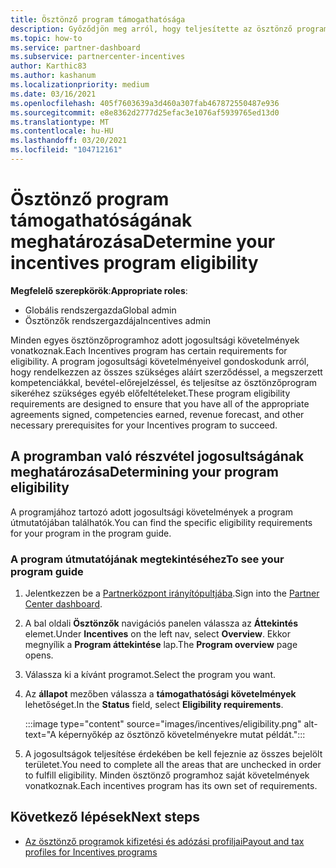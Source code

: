 ```yaml
---
title: Ösztönző program támogathatósága
description: Győződjön meg arról, hogy teljesítette az ösztönző program támogathatósági követelményeit. Ez a folyamat az alkalmazási útmutatóban való megfelelőség ellenőrzését is magában foglalja.
ms.topic: how-to
ms.service: partner-dashboard
ms.subservice: partnercenter-incentives
author: Karthic83
ms.author: kashanum
ms.localizationpriority: medium
ms.date: 03/16/2021
ms.openlocfilehash: 405f7603639a3d460a307fab467872550487e936
ms.sourcegitcommit: e8e8362d2777d25efac3e1076af5939765ed13d0
ms.translationtype: MT
ms.contentlocale: hu-HU
ms.lasthandoff: 03/20/2021
ms.locfileid: "104712161"
---
```

# <a name="determine-your-incentives-program-eligibility"></a><span data-ttu-id="26016-104">Ösztönző program támogathatóságának meghatározása</span><span class="sxs-lookup"><span data-stu-id="26016-104">Determine your incentives program eligibility</span></span>

<span data-ttu-id="26016-105">**Megfelelő szerepkörök**:</span><span class="sxs-lookup"><span data-stu-id="26016-105">**Appropriate roles**:</span></span>

- <span data-ttu-id="26016-106">Globális rendszergazda</span><span class="sxs-lookup"><span data-stu-id="26016-106">Global admin</span></span>
- <span data-ttu-id="26016-107">Ösztönzők rendszergazdája</span><span class="sxs-lookup"><span data-stu-id="26016-107">Incentives admin</span></span>

 <span data-ttu-id="26016-108">Minden egyes ösztönzőprogramhoz adott jogosultsági követelmények vonatkoznak.</span><span class="sxs-lookup"><span data-stu-id="26016-108">Each Incentives program has certain requirements for eligibility.</span></span> <span data-ttu-id="26016-109">A program jogosultsági követelményeivel gondoskodunk arról, hogy rendelkezzen az összes szükséges aláírt szerződéssel, a megszerzett kompetenciákkal, bevétel-előrejelzéssel, és teljesítse az ösztönzőprogram sikeréhez szükséges egyéb előfeltételeket.</span><span class="sxs-lookup"><span data-stu-id="26016-109">These program eligibility requirements are designed to ensure that you have all of the appropriate agreements signed, competencies earned, revenue forecast, and other necessary prerequisites for your Incentives program to succeed.</span></span>

## <a name="determining-your-program-eligibility"></a><span data-ttu-id="26016-110">A programban való részvétel jogosultságának meghatározása</span><span class="sxs-lookup"><span data-stu-id="26016-110">Determining your program eligibility</span></span>

<span data-ttu-id="26016-111">A programjához tartozó adott jogosultsági követelmények a program útmutatójában találhatók.</span><span class="sxs-lookup"><span data-stu-id="26016-111">You can find the specific eligibility requirements for your program in the program guide.</span></span> 

### <a name="to-see-your-program-guide"></a><span data-ttu-id="26016-112">A program útmutatójának megtekintéséhez</span><span class="sxs-lookup"><span data-stu-id="26016-112">To see your program guide</span></span>

1. <span data-ttu-id="26016-113">Jelentkezzen be a [Partnerközpont irányítópultjába](https://partner.microsoft.com/dashboard/).</span><span class="sxs-lookup"><span data-stu-id="26016-113">Sign into the [Partner Center dashboard](https://partner.microsoft.com/dashboard/).</span></span>

2. <span data-ttu-id="26016-114">A bal oldali **Ösztönzők** navigációs panelen válassza az **Áttekintés** elemet.</span><span class="sxs-lookup"><span data-stu-id="26016-114">Under **Incentives** on the left nav, select **Overview**.</span></span> <span data-ttu-id="26016-115">Ekkor megnyílik a **Program áttekintése** lap.</span><span class="sxs-lookup"><span data-stu-id="26016-115">The **Program overview** page opens.</span></span>

3. <span data-ttu-id="26016-116">Válassza ki a kívánt programot.</span><span class="sxs-lookup"><span data-stu-id="26016-116">Select the program you want.</span></span>

4. <span data-ttu-id="26016-117">Az **állapot** mezőben válassza a **támogathatósági követelmények** lehetőséget.</span><span class="sxs-lookup"><span data-stu-id="26016-117">In the **Status** field, select **Eligibility requirements**.</span></span>

   :::image type="content" source="images/incentives/eligibility.png" alt-text="A képernyőkép az ösztönző követelményekre mutat példát.":::

5. <span data-ttu-id="26016-119">A jogosultságok teljesítése érdekében be kell fejeznie az összes bejelölt területet.</span><span class="sxs-lookup"><span data-stu-id="26016-119">You need to complete all the areas that are unchecked in order to fulfill eligibility.</span></span> <span data-ttu-id="26016-120">Minden ösztönző programhoz saját követelmények vonatkoznak.</span><span class="sxs-lookup"><span data-stu-id="26016-120">Each incentives program has its own set of requirements.</span></span>

## <a name="next-steps"></a><span data-ttu-id="26016-121">Következő lépések</span><span class="sxs-lookup"><span data-stu-id="26016-121">Next steps</span></span>

- [<span data-ttu-id="26016-122">Az ösztönző programok kifizetési és adózási profiljai</span><span class="sxs-lookup"><span data-stu-id="26016-122">Payout and tax profiles for Incentives programs</span></span>](incentives-create-and-manage-your-payout-and-tax-profiles.md)
